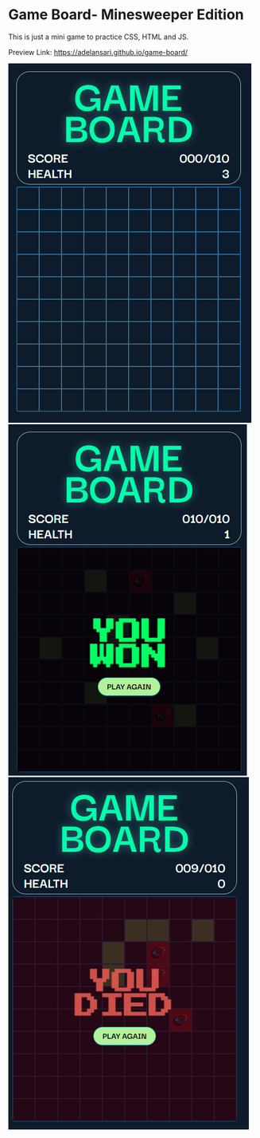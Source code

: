 # Game Board- Minesweeper Edition

This is just a mini game to practice CSS, HTML and JS.

Preview Link: https://adelansari.github.io/game-board/

![Preview](./images/MinesweeperGameBoard_Preview.png)
![Win](./images/MinesweeperGameBoard.png)
![Lose](./images/MinesweeperGameBoard_dead.png)
